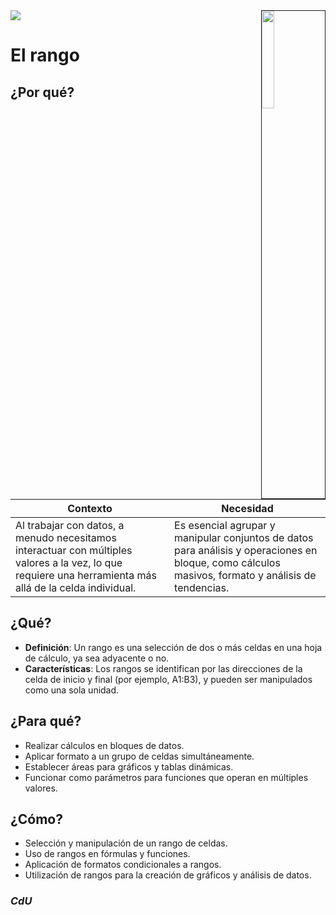<img src="../../images/DALL·E-2024-03-11-22.22.25.webp" width="20%" align=right border=1>
<a href="../../README.md"><img src="https://img.shields.io/badge/-Tabla_de_contenidos-000?style=flat&logo=Emlakjet&logoColor=red"></a>

# El rango

## ¿Por qué?

|Contexto|Necesidad|
|-|-|
|Al trabajar con datos, a menudo necesitamos interactuar con múltiples valores a la vez, lo que requiere una herramienta más allá de la celda individual.|Es esencial agrupar y manipular conjuntos de datos para análisis y operaciones en bloque, como cálculos masivos, formato y análisis de tendencias.|

## ¿Qué?

- **Definición**: Un rango es una selección de dos o más celdas en una hoja de cálculo, ya sea adyacente o no.
- **Características**: Los rangos se identifican por las direcciones de la celda de inicio y final (por ejemplo, A1:B3), y pueden ser manipulados como una sola unidad.

## ¿Para qué?

- Realizar cálculos en bloques de datos.
- Aplicar formato a un grupo de celdas simultáneamente.
- Establecer áreas para gráficos y tablas dinámicas.
- Funcionar como parámetros para funciones que operan en múltiples valores.

## ¿Cómo?

- Selección y manipulación de un rango de celdas.
- Uso de rangos en fórmulas y funciones.
- Aplicación de formatos condicionales a rangos.
- Utilización de rangos para la creación de gráficos y análisis de datos.

### *CdU*
